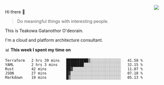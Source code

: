 <img align="right" src="https://github-readme-stats.vercel.app/api?username=Teakowa&show_icons=true&icon_color=2f80ed&text_color=718096&bg_color=ffffff&hide_title=true" />

Hi there 👋

> Do meaningful things with interesting people.

This is Teakowa Gatanothor O'deorain.

I'm a cloud and platform architecture consultant.

📊 **This week I spent my time on**
<!--START_SECTION:waka-->
```text
Terraform   2 hrs 39 mins   ██████████▒░░░░░░░░░░░░░░   41.58 % 
YAML        2 hrs 3 mins    ████████░░░░░░░░░░░░░░░░░   32.15 % 
Rust        42 mins         ██▓░░░░░░░░░░░░░░░░░░░░░░   11.07 % 
JSON        27 mins         █▓░░░░░░░░░░░░░░░░░░░░░░░   07.18 % 
Markdown    19 mins         █▒░░░░░░░░░░░░░░░░░░░░░░░   05.13 % 
```
<!--END_SECTION:waka-->
